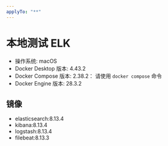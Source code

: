 ```yaml
---
applyTo: "**"
---
```


# 本地测试 ELK

- 操作系统: macOS
- Docker Desktop 版本: 4.43.2
- Docker Compose 版本: 2.38.2： 请使用 `docker compose` 命令
- Docker Engine 版本: 28.3.2

## 镜像

- elasticsearch:8.13.4
- kibana:8.13.4
- logstash:8.13.4
- filebeat:8.13.3
